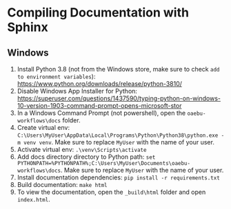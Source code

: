 # Compiling Documentation with Sphinx

## Windows
1) Install Python 3.8 (not from the Windows store, make sure to check `add to environment variables`): https://www.python.org/downloads/release/python-3810/
2) Disable Windows App Installer for Python: https://superuser.com/questions/1437590/typing-python-on-windows-10-version-1903-command-prompt-opens-microsoft-stor
3) In a Windows Command Prompt (not powershell), open the `oaebu-workflows\docs` folder. 
3) Create virtual env: `C:\Users\MyUser\AppData\Local\Programs\Python\Python38\python.exe -m venv venv`. Make sure to replace `MyUser` with the name of your user.
4) Activate virtual env: `.\venv\Scripts\activate`
5) Add docs directory directory to Python path: `set PYTHONPATH=%PYTHONPATH%;C:\Users\MyUser\Documents\oaebu-workflows\docs`. Make sure to replace `MyUser` with the name of your user.
6) Install documentation dependencies: `pip install -r requirements.txt`
7) Build documentation: `make html`
8) To view the documentation, open the `_build\html` folder and open `index.html`.
